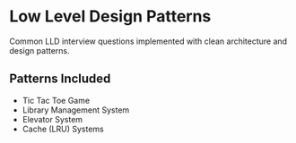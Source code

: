 # Low Level Design Patterns

Common LLD interview questions implemented with clean architecture and design patterns.

## Patterns Included
- Tic Tac Toe Game
- Library Management System
- Elevator System
- Cache (LRU) Systems

